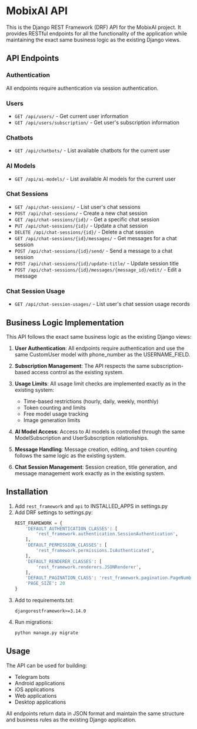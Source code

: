 # MobixAI API

This is the Django REST Framework (DRF) API for the MobixAI project. It provides RESTful endpoints for all the functionality of the application while maintaining the exact same business logic as the existing Django views.

## API Endpoints

### Authentication
All endpoints require authentication via session authentication.

### Users
- `GET /api/users/` - Get current user information
- `GET /api/users/subscription/` - Get user's subscription information

### Chatbots
- `GET /api/chatbots/` - List available chatbots for the current user

### AI Models
- `GET /api/ai-models/` - List available AI models for the current user

### Chat Sessions
- `GET /api/chat-sessions/` - List user's chat sessions
- `POST /api/chat-sessions/` - Create a new chat session
- `GET /api/chat-sessions/{id}/` - Get a specific chat session
- `PUT /api/chat-sessions/{id}/` - Update a chat session
- `DELETE /api/chat-sessions/{id}/` - Delete a chat session
- `GET /api/chat-sessions/{id}/messages/` - Get messages for a chat session
- `POST /api/chat-sessions/{id}/send/` - Send a message to a chat session
- `POST /api/chat-sessions/{id}/update-title/` - Update session title
- `POST /api/chat-sessions/{id}/messages/{message_id}/edit/` - Edit a message

### Chat Session Usage
- `GET /api/chat-session-usages/` - List user's chat session usage records

## Business Logic Implementation

This API follows the exact same business logic as the existing Django views:

1. **User Authentication**: All endpoints require authentication and use the same CustomUser model with phone_number as the USERNAME_FIELD.

2. **Subscription Management**: The API respects the same subscription-based access control as the existing system.

3. **Usage Limits**: All usage limit checks are implemented exactly as in the existing system:
   - Time-based restrictions (hourly, daily, weekly, monthly)
   - Token counting and limits
   - Free model usage tracking
   - Image generation limits

4. **AI Model Access**: Access to AI models is controlled through the same ModelSubscription and UserSubscription relationships.

5. **Message Handling**: Message creation, editing, and token counting follows the same logic as the existing system.

6. **Chat Session Management**: Session creation, title generation, and message management work exactly as in the existing system.

## Installation

1. Add `rest_framework` and `api` to INSTALLED_APPS in settings.py
2. Add DRF settings to settings.py:
   ```python
   REST_FRAMEWORK = {
       'DEFAULT_AUTHENTICATION_CLASSES': [
           'rest_framework.authentication.SessionAuthentication',
       ],
       'DEFAULT_PERMISSION_CLASSES': [
           'rest_framework.permissions.IsAuthenticated',
       ],
       'DEFAULT_RENDERER_CLASSES': [
           'rest_framework.renderers.JSONRenderer',
       ],
       'DEFAULT_PAGINATION_CLASS': 'rest_framework.pagination.PageNumberPagination',
       'PAGE_SIZE': 20
   }
   ```
3. Add to requirements.txt:
   ```
   djangorestframework>=3.14.0
   ```
4. Run migrations:
   ```bash
   python manage.py migrate
   ```

## Usage

The API can be used for building:
- Telegram bots
- Android applications
- iOS applications
- Web applications
- Desktop applications

All endpoints return data in JSON format and maintain the same structure and business rules as the existing Django application.